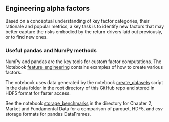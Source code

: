 ## Engineering alpha factors

Based on a conceptual understanding of key factor categories, their rationale and popular metrics, a key task is to identify new factors that may better capture the risks embodied by the return drivers laid out previously, or to find new ones.

### Useful pandas and NumPy methods

NumPy and pandas are the key tools for custom factor computations. The Notebook [feature_engineering](feature_engineering.ipynb) contains examples of how to create various factors. 

The notebook uses data generated by the notebook [create_datasets](../../data/create_datasets.ipynb) script in the data folder in the root directory of this GitHub repo and stored in HDF5 format for faster access. 

See the notebook [storage_benchmarks](../../02_market_and_fundamental_data/04_storage_benchmark/storage_benchmark.ipynb) in the directory for Chapter 2, Market and Fundamental Data for a comparison of parquet, HDF5, and csv storage formats for pandas DataFrames.
